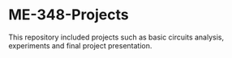 # ME-348-Projects
This repository included projects such as basic circuits analysis, experiments and final project presentation.
